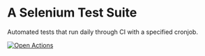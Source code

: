 # A Selenium Test Suite
Automated tests that run daily through CI with a specified cronjob.

 [![Open Actions](https://img.shields.io/badge/Open-Tests-brightgreen?style=for-the-badge)](https://github.com/nKashev/SeleniumWebNumberCalculatorTests/actions/workflows/test.yml)
